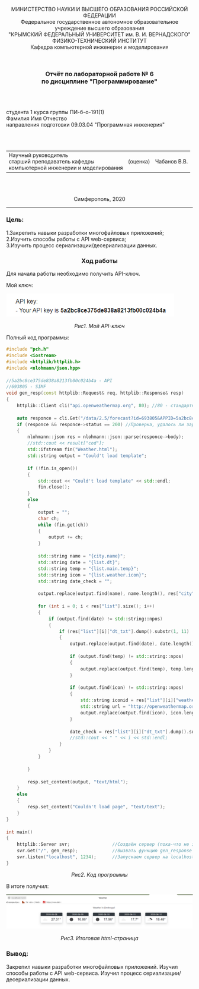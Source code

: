 <p align="center">МИНИСТЕРСТВО НАУКИ  И ВЫСШЕГО ОБРАЗОВАНИЯ РОССИЙСКОЙ ФЕДЕРАЦИИ<br>
Федеральное государственное автономное образовательное учреждение высшего образования<br>
"КРЫМСКИЙ ФЕДЕРАЛЬНЫЙ УНИВЕРСИТЕТ им. В. И. ВЕРНАДСКОГО"<br>
ФИЗИКО-ТЕХНИЧЕСКИЙ ИНСТИТУТ<br>
Кафедра компьютерной инженерии и моделирования</p>
<br>
<h3 align="center">Отчёт по лабораторной работе № 6<br> по дисциплине "Программирование"</h3>
<br><br>
<p>студента 1 курса группы ПИ-б-о-191(1)<br>
Фамилия Имя Отчество<br>
направления подготовки 09.03.04 "Программная инженерия"</p>
<br><br>
<table>
<tr><td>Научный руководитель<br> старший преподаватель кафедры<br> компьютерной инженерии и моделирования</td>
<td>(оценка)</td>
<td>Чабанов В.В.</td>
</tr>
</table>
<br><br>
<p align="center">Симферополь, 2020</p>
<hr>

<h3>Цель:</h3>
<p>1.Закрепить навыки разработки многофайловыx приложений;<br>
2.Изучить способы работы с API web-сервиса;<br>
3.Изучить процесс сериализации/десериализации данных.</p>

<h3 align="center">Ход работы</h3>
<p>Для начала работы необходимо получить API-ключ.</p>
<p>Мой ключ:</p>
<img src="Screenshots/Screenshot_1.png">
<p align="center"><i>Рис1. Мой API-ключ</i></p>
<p>Полный код программы:</p>

```c++
#include "pch.h"
#include <iostream>
#include <httplib/httplib.h>
#include <nlohmann/json.hpp>

//5a2bc8ce375de838a8213fb00c024b4a - API
//693805 - SIMF
void gen_resp(const httplib::Request& req, httplib::Response& resp)
{
	httplib::Client cli("api.openweathermap.org", 80); //80 - стандартный порт для http-страниц 

	auto responce = cli.Get("/data/2.5/forecast?id=693805&APPID=5a2bc8ce375de838a8213fb00c024b4a&units=metric");
	if (responce && responce->status == 200) //Проверка, удалось ли заргузить страницу
	{
		nlohmann::json res = nlohmann::json::parse(responce->body);
		//std::cout << result["cod"];
		std::ifstream fin("Weather.html");
		std::string output = "Could't load template";

		if (!fin.is_open()) 
		{
			std::cout << "Could't load template" << std::endl;
			fin.close();
		}
		else 
		{
			output = "";
			char ch;
			while (fin.get(ch)) 
			{
				output += ch;
			}

			std::string name = "{city.name}";
			std::string date = "{list.dt}";
			std::string temp = "{list.main.temp}";
			std::string icon = "{list.weather.icon}";
			std::string date_check = "";

			output.replace(output.find(name), name.length(), res["city"]["name"]);

			for (int i = 0; i < res["list"].size(); i++)
			{
				if (output.find(date) != std::string::npos)
				{
					if (res["list"][i]["dt_txt"].dump().substr(1, 11) != date_check) 
					{
						output.replace(output.find(date), date.length(), res["list"][i]["dt_txt"].dump().substr(1, 11));

						if (output.find(temp) != std::string::npos) 
						{
							output.replace(output.find(temp), temp.length() + 1, res["list"][i]["main"]["temp"].dump());
						}

						if (output.find(icon) != std::string::npos) 
						{
							std::string iconid = res["list"][i]["weather"][0]["icon"].dump();
							std::string url = "http://openweathermap.org/img/wn/" + (iconid.substr(1, iconid.size() - 2) + ".png");
							output.replace(output.find(icon), icon.length(), url);
						}

						date_check = res["list"][i]["dt_txt"].dump().substr(1, 11);
						//std::cout << " " << i << std::endl;
					}
				}
			}

		}

		resp.set_content(output, "text/html");
	}
	else 
	{
		resp.set_content("Couldn't load page", "text/text");
	}
}

int main()
{
	httplib::Server svr;				//Создаём сервер (пока-что не запущен)
	svr.Get("/", gen_resp);				//Вызвать функцию gen_response если кто-то обратиться к корню "сайта"
	svr.listen("localhost", 1234);      //Запускаем сервер на localhost и порту 1234
}

```
<p align="center"><i>Рис2. Код программы</i></p>
<p>В итоге получил:</p>
<img src="Screenshots/Screenshot_2.png">
<p align="center"><i>Рис3. Итоговая html-страница</i></p>
<h3>Вывод:</h3>
<p>Закрепил навыки разработки многофайловыx приложений. Изучил способы работы с API web-сервиса. Изучил процесс сериализации/десериализации данных.</p>
